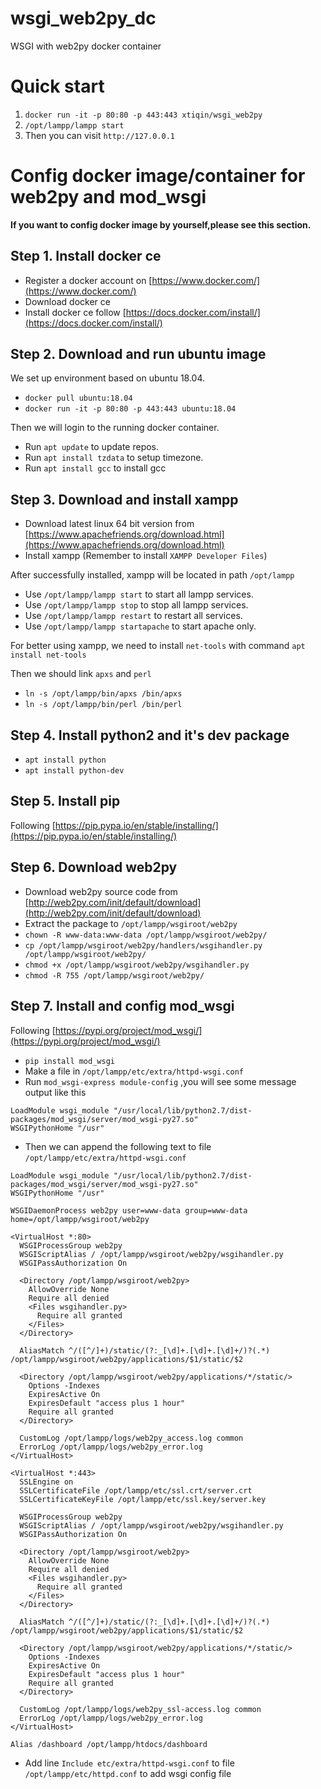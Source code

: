 # wsgi_web2py_dc
WSGI with web2py docker container 

# Quick start  

1. `docker run -it -p 80:80 -p 443:443 xtiqin/wsgi_web2py`
1. `/opt/lampp/lampp start`  
1. Then you can visit `http://127.0.0.1`  

# Config docker image/container for web2py and mod_wsgi 

**If you want to config docker image by yourself,please see this section.**   

## Step 1. Install docker ce 

* Register a docker account on [https://www.docker.com/](https://www.docker.com/) 
* Download docker ce
* Install docker ce follow [https://docs.docker.com/install/](https://docs.docker.com/install/)

## Step 2. Download and run ubuntu image 

We set up environment based on ubuntu 18.04.  
* `docker pull ubuntu:18.04` 
* `docker run -it -p 80:80 -p 443:443 ubuntu:18.04`  

Then we will login to the running docker container.

* Run `apt update` to update repos.
* Run `apt install tzdata` to setup timezone. 
* Run `apt install gcc` to install gcc
  
## Step 3. Download and install xampp 

* Download latest linux 64 bit version from [https://www.apachefriends.org/download.html](https://www.apachefriends.org/download.html)
* Install xampp (Remember to install `XAMPP Developer Files`)

After successfully installed, xampp will be located in path `/opt/lampp` 

* Use `/opt/lampp/lampp start` to start all lampp services.
* Use `/opt/lampp/lampp stop` to stop all lampp services.
* Use `/opt/lampp/lampp restart` to restart all services.
* Use `/opt/lampp/lampp startapache` to start apache only.   

For better using xampp, we need to install `net-tools` with command `apt install net-tools`  

Then we should link `apxs` and `perl`   
* `ln -s /opt/lampp/bin/apxs /bin/apxs`  
* `ln -s /opt/lampp/bin/perl /bin/perl`  

## Step 4. Install python2 and it's dev package

* `apt install python`  
* `apt install python-dev`  

## Step 5. Install pip 

Following [https://pip.pypa.io/en/stable/installing/](https://pip.pypa.io/en/stable/installing/) 

## Step 6. Download web2py 

* Download web2py source code from [http://web2py.com/init/default/download](http://web2py.com/init/default/download)  
* Extract the package to `/opt/lampp/wsgiroot/web2py`  
* `chown -R www-data:www-data /opt/lampp/wsgiroot/web2py/`
* `cp /opt/lampp/wsgiroot/web2py/handlers/wsgihandler.py /opt/lampp/wsgiroot/web2py/`  
* `chmod +x /opt/lampp/wsgiroot/web2py/wsgihandler.py`  
* `chmod -R 755 /opt/lampp/wsgiroot/web2py/`

## Step 7. Install and config mod_wsgi 

Following [https://pypi.org/project/mod_wsgi/](https://pypi.org/project/mod_wsgi/)  

* `pip install mod_wsgi` 
* Make a file in `/opt/lampp/etc/extra/httpd-wsgi.conf`  
* Run `mod_wsgi-express module-config` ,you will see some message output like this  
```apacheconfig
LoadModule wsgi_module "/usr/local/lib/python2.7/dist-packages/mod_wsgi/server/mod_wsgi-py27.so"
WSGIPythonHome "/usr"
```  
* Then we can append the following text to file `/opt/lampp/etc/extra/httpd-wsgi.conf` 
```apacheconfig
LoadModule wsgi_module "/usr/local/lib/python2.7/dist-packages/mod_wsgi/server/mod_wsgi-py27.so"
WSGIPythonHome "/usr"

WSGIDaemonProcess web2py user=www-data group=www-data home=/opt/lampp/wsgiroot/web2py

<VirtualHost *:80>
  WSGIProcessGroup web2py
  WSGIScriptAlias / /opt/lampp/wsgiroot/web2py/wsgihandler.py
  WSGIPassAuthorization On

  <Directory /opt/lampp/wsgiroot/web2py>
    AllowOverride None
    Require all denied
    <Files wsgihandler.py>
      Require all granted
    </Files>
  </Directory>

  AliasMatch ^/([^/]+)/static/(?:_[\d]+.[\d]+.[\d]+/)?(.*) /opt/lampp/wsgiroot/web2py/applications/$1/static/$2

  <Directory /opt/lampp/wsgiroot/web2py/applications/*/static/>
    Options -Indexes
    ExpiresActive On
    ExpiresDefault "access plus 1 hour"
    Require all granted
  </Directory>

  CustomLog /opt/lampp/logs/web2py_access.log common
  ErrorLog /opt/lampp/logs/web2py_error.log
</VirtualHost>

<VirtualHost *:443>
  SSLEngine on
  SSLCertificateFile /opt/lampp/etc/ssl.crt/server.crt
  SSLCertificateKeyFile /opt/lampp/etc/ssl.key/server.key

  WSGIProcessGroup web2py
  WSGIScriptAlias / /opt/lampp/wsgiroot/web2py/wsgihandler.py
  WSGIPassAuthorization On

  <Directory /opt/lampp/wsgiroot/web2py>
    AllowOverride None
    Require all denied
    <Files wsgihandler.py>
      Require all granted
    </Files>
  </Directory>

  AliasMatch ^/([^/]+)/static/(?:_[\d]+.[\d]+.[\d]+/)?(.*) /opt/lampp/wsgiroot/web2py/applications/$1/static/$2

  <Directory /opt/lampp/wsgiroot/web2py/applications/*/static/>
    Options -Indexes
    ExpiresActive On
    ExpiresDefault "access plus 1 hour"
    Require all granted
  </Directory>

  CustomLog /opt/lampp/logs/web2py_ssl-access.log common
  ErrorLog /opt/lampp/logs/web2py_error.log
</VirtualHost>

Alias /dashboard /opt/lampp/htdocs/dashboard

```
* Add line `Include etc/extra/httpd-wsgi.conf` to file `/opt/lampp/etc/httpd.conf` to add wsgi config file 
